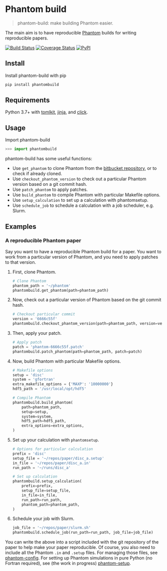 Phantom build
=============

> phantom-build: make building Phantom easier.

The main aim is to have reproducible [Phantom](https://phantomsph.bitbucket.io/) builds for writing reproducible papers.

[![Build Status](https://travis-ci.org/dmentipl/phantom-build.svg?branch=master)](https://travis-ci.org/dmentipl/phantom-build)
[![Coverage Status](https://coveralls.io/repos/github/dmentipl/phantom-build/badge.svg?branch=master)](https://coveralls.io/github/dmentipl/phantom-build?branch=master)
[![PyPI](https://img.shields.io/pypi/v/phantombuild)](https://pypi.org/project/phantombuild/)

Install
-------

Install phantom-build with pip

```bash
pip install phantombuild
```

Requirements
------------

Python 3.7+ with [tomlkit](https://github.com/sdispater/tomlkit), [jinja](https://jinja.palletsprojects.com/), and [click](https://click.palletsprojects.com/).

Usage
-----

Import phantom-build

```python
>>> import phantombuild
```

phantom-build has some useful functions:

- Use `get_phantom` to clone Phantom from the [bitbucket repository](https://bitbucket.org/danielprice/phantom), or to check if already cloned.
- Use `checkout_phantom_version` to check out a particular Phantom version based on a git commit hash.
- Use `patch_phantom` to apply patches.
- Use `build_phantom` to compile Phantom with particular Makefile options.
- Use `setup_calculation` to set up a calculation with phantomsetup.
- Use `schedule_job` to schedule a calculation with a job scheduler, e.g. Slurm.

Examples
--------

### A reproducible Phantom paper

Say you want to have a reproducible Phantom build for a paper. You want to work from a particular version of Phantom, and you need to apply patches to that version.

1. First, clone Phantom.

    ```python
    # Clone Phantom
    phantom_path = '~/phantom'
    phantombuild.get_phantom(path=phantom_path)
    ```

2. Now, check out a particular version of Phantom based on the git commit hash.

    ```python
    # Checkout particular commit
    version = '6666c55f'
    phantombuild.checkout_phantom_version(path=phantom_path, version=version)
    ```

3. Then, apply your patch.

    ```python
    # Apply patch
    patch = 'phantom-6666c55f.patch'
    phantombuild.patch_phantom(path=phantom_path, patch=patch)
    ```

4. Now, build Phantom with particular Makefile options.

    ```python
    # Makefile options
    setup = 'disc'
    system = 'gfortran'
    extra_makefile_options = {'MAXP': '10000000'}
    hdf5_path = '/usr/local/opt/hdf5'

    # Compile Phantom
    phantombuild.build_phantom(
        path=phantom_path,
        setup=setup,
        system=system,
        hdf5_path=hdf5_path,
        extra_options=extra_options,
    )
    ```

5. Set up your calculation with `phantomsetup`.

    ```python
    # Options for particular calculation
    prefix = 'disc'
    setup_file = '~/repos/paper/disc_a.setup'
    in_file = '~/repos/paper/disc_a.in'
    run_path = '~/runs/disc_a'

    # Set up calculation
    phantombuild.setup_calculation(
        prefix=prefix,
        setup_file=setup_file,
        in_file=in_file,
        run_path=run_path,
        phantom_path=phantom_path,
    )
    ```

6. Schedule your job with Slurm.

    ```python
    job_file = '~/repos/paper/slurm.sh'
    phantombuild.schedule_job(run_path=run_path, job_file=job_file)
    ```

You can write the above into a script included with the git repository of the paper to help make your paper reproducible. Of course, you also need to include all the Phantom `.in` and `.setup` files. For managing those files, see [phantom-config](https://github.com/dmentipl/phantom-config). For setting up Phantom simulations in pure Python (no Fortran required), see (the work in progress) [phantom-setup](https://github.com/dmentipl/phantom-setup).
